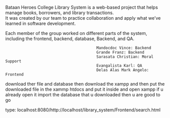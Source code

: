 Bataan Heroes College Library System is a web-based project that helps manage books, borrowers, and library transactions.  
It was created by our team to practice collaboration and apply what we’ve learned in software development.  

Each member of the group worked on different parts of the system, including the frontend, backend, database, Backend, and QA.




                                            Mandocdoc Vince: Backend
                                            Grande Franz: Backend
                                            Sarasata Christian: Moral Support 
                                            Evangalista Karl: QA
                                            Delas Alas Mark Angelo: Frontend 


download ther file and database then download the xampp and then put the downloaded file in the xammp htdocs and put it inside and open xampp if u already open it import the database that u downloaded then u are good to go 


type: localhost:8080/http://localhost/library_system/Frontend/search.html
